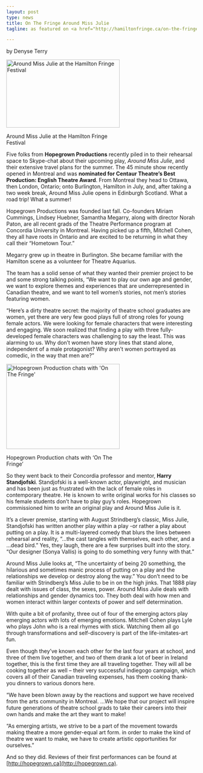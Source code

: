 ```yaml
---
layout: post
type: news
title: On The Fringe Around Miss Julie
tagline: as featured on <a href="http://hamiltonfringe.ca/on-the-fringe-8/">Hamilton Fringe</a>

---
```


by Denyse Terry


<div style="width: 310px" class="alignleft" id="attachment_679"><a href="http://hamiltonfringe.ca/wp/wp-content/uploads/2013/06/Hopegrown-Around-Miss-Julie-Promo-image.jpg"><img width="300" height="180" src="http://hamiltonfringe.ca/wp/wp-content/uploads/2013/06/Hopegrown-Around-Miss-Julie-Promo-image-300x180.jpg" alt="Around Miss Julie at the Hamilton Fringe Festival" class="size-medium wp-image-679"></a><p class="wp-caption-text">Around Miss Julie at the Hamilton Fringe Festival</p></div>

 
Five folks from **Hopegrown Productions** recently piled in to their rehearsal space to Skype-chat about their upcoming play, *Around Miss Julie*, and their extensive travel plans for the summer. The 45 minute show recently opened in Montreal and was **nominated for Centaur Theatre’s Best Production: English Theatre Award**. From Montreal they head to Ottawa, then London, Ontario; onto Burlington, Hamilton in July, and, after taking a two week break, Around Miss Julie opens in Edinburgh Scotland. What a road trip! What a summer!

Hopegrown Productions was founded last fall. Co-founders Miriam Cummings, Lindsey Huebner, Samantha Megarry, along with director Norah Paton, are all recent grads of the Theatre Performance program at Concordia University in Montreal.  Having picked up a fifth, Mitchell Cohen, they all have roots in Ontario and are excited to be returning in what they call their “Hometown Tour.”

Megarry grew up in theatre in Burlington. She became familiar with the Hamilton scene as a volunteer for Theatre Aquarius.

The team has a solid sense of what they wanted their premier project to be and some strong talking points, “We want to play our own age and gender, we want to explore themes and experiences that are underrepresented in Canadian theatre, and we want to tell womenʼs stories, not menʼs stories featuring women.

“Hereʼs a dirty theatre secret: the majority of theatre school graduates are women, yet there are very few good plays full of strong roles for young female actors. We were looking for female characters that were interesting and engaging. We soon realized that finding a play with three fully-developed female characters was challenging to say the least. This was alarming to us. Why don’t women have story lines that stand alone, independent of a male protagonist? Why aren’t women portrayed as comedic, in the way that men are?”

<div style="width: 310px"><a href="http://hamiltonfringe.ca/wp/wp-content/uploads/2013/06/Hopegrown-Around-Miss-Julie-interview-OTF.png"><img width="300" height="225" src="http://hamiltonfringe.ca/wp/wp-content/uploads/2013/06/Hopegrown-Around-Miss-Julie-interview-OTF-300x225.png" alt="Hopegrown Production chats with 'On The Fringe'" class="size-medium wp-image-680"></a><p class="wp-caption-text">Hopegrown Production chats with ‘On The Fringe’</p></div>


So they went back to their Concordia professor and mentor, **Harry Standjofski**. Standjofski is a well-known actor, playwright, and musician and has been just as frustrated with the lack of female roles in contemporary theatre. He is known to write original works for his classes so his female students don’t have to play guy’s roles. Hopegrown commissioned him to write an original play and Around Miss Julie is it.

It’s a clever premise, starting with August Strindberg’s classic, Miss Julie, Standjofski has written another play within a play -or rather a play about putting on a play. It is a multi-layered comedy that blurs the lines between rehearsal and reality, “…the cast tangles with themselves, each other, and a …dead bird.”  Yes, they laugh, there are a few surprises built into the story. “Our designer (Sonya Vallis) is going to do something very funny with that.”

Around Miss Julie looks at, “The uncertainty of being 20 something, the hilarious and sometimes manic process of putting on a play and the relationships we develop or destroy along the way.” You don’t need to be familiar with Strindberg’s Miss Julie to be in on the high jinks. That 1888 play dealt with issues of class, the sexes, power. Around Miss Julie deals with relationships and gender dynamics too. They both deal with how men and women interact within larger contexts of power and self determination.

With quite a bit of profanity, three out of four of the emerging actors play emerging actors with lots of emerging emotions. Mitchell Cohen plays Lyle who plays John who is a real rhymes with stick. Watching them all go through transformations and self-discovery is part of the life-imitates-art fun.

Even though they’ve known each other for the last four years at school, and three of them live together, and two of them drank a lot of beer in Ireland together, this is the first time they are all traveling together. They will all be cooking together as well – their very successful indiegogo campaign, which covers all of their Canadian traveling expenses, has them cooking thank-you dinners to various donors here.

“We have been blown away by the reactions and support we have received from the arts community in Montreal. …We hope that our project will inspire future generations of theatre school grads to take their careers into their own hands and make the art they want to make!

“As emerging artists, we strive to be a part of the movement towards making theatre a more gender-equal art form. in order to make the kind of theatre we want to make, we have to create artistic opportunities for ourselves.”

And so they did. Reviews of their first performances can be found at [http://hopegrown.ca](http://hopegrown.ca).